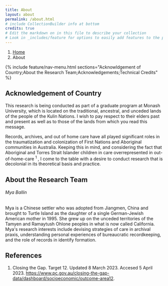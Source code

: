 ```yaml
---
title: About
layout: about
permalink: /about.html
# include CollectionBuilder info at bottom
credits: true
# Edit the markdown on in this file to describe your collection
# Look in _includes/feature for options to easily add features to the page
---
```

<nav style="--bs-breadcrumb-divider: url(&#34;data:image/svg+xml,%3Csvg xmlns='http://www.w3.org/2000/svg' width='8' height='8'%3E%3Cpath d='M2.5 0L1 1.5 3.5 4 1 6.5 2.5 8l4-4-4-4z' fill='currentColor'/%3E%3C/svg%3E&#34;);" aria-label="breadcrumb">
  <ol class="breadcrumb">
    <li class="breadcrumb-item"><a href="#">Home</a></li>
    <li class="breadcrumb-item active" aria-current="page">About</li>
  </ol>
</nav>
{% include feature/nav-menu.html sections="Acknowldgement of Country;About the Research Team;Acknowledgements;Technical Credits" %}

## Acknowledgement of Country

This research is being conducted as part of a graduate program at Monash University, which is located on the traditional, ancestral, and unceded lands of the people of the Kulin Nations. I wish to pay respect to their elders past and present as well as to those of the lands from which you read this message.

Records, archives, and out of home care have all played significant roles in the traumatization and colonization of First Nations and Aboriginal communities in Australia. Keeping this in mind, and considering the fact that Aboriginal and Torres Strait Islander children in care overrepresented in out-of-home-care <sup> 1 </sup>, I come to the table with a desire to conduct research that is decolonial in its theoretical basis and practice.

## About the Research Team

<h6>Mya Ballin</h6>
Mya is a Chinese settler who was adopted from Jiangmen, China and brought to Turtle Island as the daughter of a single German-Jewish American mother in 1995. She grew up on the unceded territories of the Tamyen and Ramaytush Ohlone peoples in what is now called California. Mya's research interests include devising strategies of care in archival praxis, understanding personal experiences of bureaucratic recordkeeping, and the role of records in identify formation.

## References
1. Closing the Gap. Target 12. Updated 8 March 2023. Accesed 5 April 2023. https://www.pc.gov.au/closing-the-gap-data/dashboard/socioeconomic/outcome-area12.
